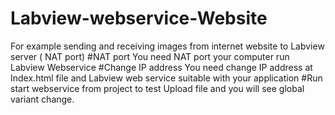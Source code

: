 # Labview-webservice-Website
For example sending and receiving images from internet website to Labview server ( NAT port)
#NAT port
You need NAT port your computer run Labview Webservice
#Change IP address
You need change IP address at Index.html file and Labview web service suitable with your application
#Run start webservice from project  to test
Upload file and you will see global variant change.
